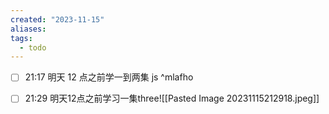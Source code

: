 ```yaml
---
created: "2023-11-15"
aliases: 
tags:
  - todo
---
```


- [ ] 21:17 明天 12 点之前学一到两集 js  ^mlafho
 
- [ ] 21:29 明天12点之前学习一集three![[Pasted Image 20231115212918.jpeg]]